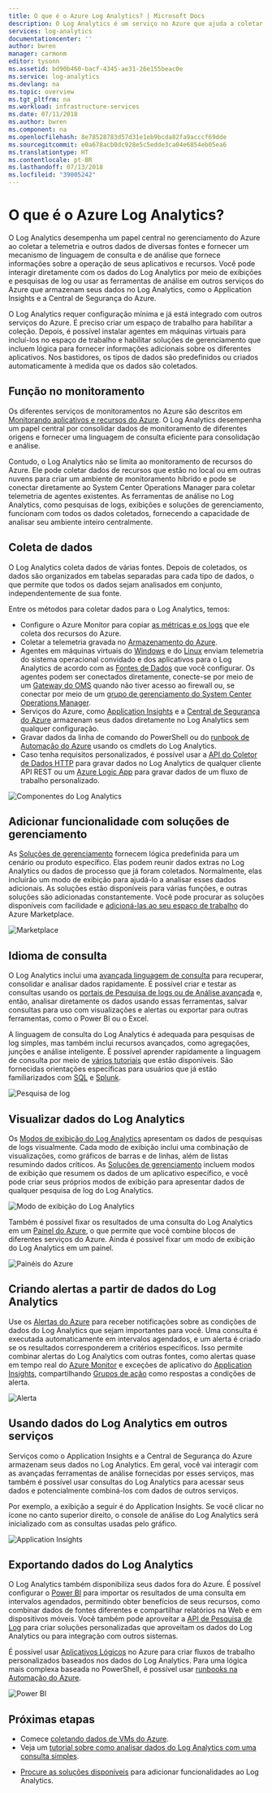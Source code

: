 ```yaml
---
title: O que é o Azure Log Analytics? | Microsoft Docs
description: O Log Analytics é um serviço no Azure que ajuda a coletar e analisar operacionais dados gerados pelos recursos nos seus ambientes local e de nuvem.  Este artigo fornece uma visão geral dos diferentes componentes do Log Analytics e links para conteúdo detalhado.
services: log-analytics
documentationcenter: ''
author: bwren
manager: carmonm
editor: tysonn
ms.assetid: bd90b460-bacf-4345-ae31-26e155beac0e
ms.service: log-analytics
ms.devlang: na
ms.topic: overview
ms.tgt_pltfrm: na
ms.workload: infrastructure-services
ms.date: 07/11/2018
ms.author: bwren
ms.component: na
ms.openlocfilehash: 8e78528783d57d31e1eb9bcda82fa9acccf69dde
ms.sourcegitcommit: e0a678acb0dc928e5c5edde3ca04e6854eb05ea6
ms.translationtype: HT
ms.contentlocale: pt-BR
ms.lasthandoff: 07/13/2018
ms.locfileid: "39005242"
---
```

# <a name="what-is-azure-log-analytics"></a>O que é o Azure Log Analytics?
O Log Analytics desempenha um papel central no gerenciamento do Azure ao coletar a telemetria e outros dados de diversas fontes e fornecer um mecanismo de linguagem de consulta e de análise que fornece informações sobre a operação de seus aplicativos e recursos.  Você pode interagir diretamente com os dados do Log Analytics por meio de exibições e pesquisas de log ou usar as ferramentas de análise em outros serviços do Azure que armazenam seus dados no Log Analytics, como o Application Insights e a Central de Segurança do Azure.  

O Log Analytics requer configuração mínima e já está integrado com outros serviços do Azure.  É preciso criar um espaço de trabalho para habilitar a coleção.  Depois, é possível instalar agentes em máquinas virtuais para incluí-los no espaço de trabalho e habilitar soluções de gerenciamento que incluem lógica para fornecer informações adicionais sobre os diferentes aplicativos.  Nos bastidores, os tipos de dados são predefinidos ou criados automaticamente à medida que os dados são coletados.


## <a name="role-in-monitoring"></a>Função no monitoramento

Os diferentes serviços de monitoramentos no Azure são descritos em [Monitorando aplicativos e recursos do Azure](../monitoring-and-diagnostics/monitoring-overview.md).  O Log Analytics desempenha um papel central por consolidar dados de monitoramento de diferentes origens e fornecer uma linguagem de consulta eficiente para consolidação e análise.  

Contudo, o Log Analytics não se limita ao monitoramento de recursos do Azure.  Ele pode coletar dados de recursos que estão no local ou em outras nuvens para criar um ambiente de monitoramento híbrido e pode se conectar diretamente ao System Center Operations Manager para coletar telemetria de agentes existentes.  As ferramentas de análise no Log Analytics, como pesquisas de logs, exibições e soluções de gerenciamento, funcionam com todos os dados coletados, fornecendo a capacidade de analisar seu ambiente inteiro centralmente.



## <a name="data-collection"></a>Coleta de dados
O Log Analytics coleta dados de várias fontes.  Depois de coletados, os dados são organizados em tabelas separadas para cada tipo de dados, o que permite que todos os dados sejam analisados em conjunto, independentemente de sua fonte.

Entre os métodos para coletar dados para o Log Analytics, temos:

- Configure o Azure Monitor para copiar [as métricas e os logs](../monitoring/monitoring-data-collection.md#types-of-monitoring-data) que ele coleta dos recursos do Azure.
- Coletar a telemetria gravada no [Armazenamento do Azure](log-analytics-azure-storage-iis-table.md).
- Agentes em máquinas virtuais do [Windows](log-analytics-windows-agent.md) e do [Linux](log-analytics-linux-agents.md) enviam telemetria do sistema operacional convidado e dos aplicativos para o Log Analytics de acordo com as [Fontes de Dados](log-analytics-data-sources.md) que você configurar. Os agentes podem ser conectados diretamente, conecte-se por meio de um [Gateway do OMS](log-analytics-oms-gateway.md) quando não tiver acesso ao firewall ou, se conectar por meio de um [grupo de gerenciamento do System Center Operations Manager](log-analytics-om-agents.md).
- Serviços do Azure, como [Application Insights](https://docs.microsoft.com/azure/application-insights/) e a [Central de Segurança do Azure](https://docs.microsoft.com/azure/security-center/) armazenam seus dados diretamente no Log Analytics sem qualquer configuração.
- Gravar dados da linha de comando do PowerShell ou do [runbook de Automação do Azure](../automation/automation-runbook-types.md) usando os cmdlets do Log Analytics.
- Caso tenha requisitos personalizados, é possível usar a [API do Coletor de Dados HTTP](log-analytics-data-collector-api.md) para gravar dados no Log Analytics de qualquer cliente API REST ou um [Azure Logic App](https://docs.microsoft.com/azure/logic-apps/) para gravar dados de um fluxo de trabalho personalizado.


![Componentes do Log Analytics](media/log-analytics-overview/collecting-data.png)

## <a name="add-functionality-with-management-solutions"></a>Adicionar funcionalidade com soluções de gerenciamento
As [Soluções de gerenciamento](log-analytics-add-solutions.md) fornecem lógica predefinida para um cenário ou produto específico.  Elas podem reunir dados extras no Log Analytics ou dados de processo que já foram coletados.  Normalmente, elas incluirão um modo de exibição para ajudá-lo a analisar esses dados adicionais.  As soluções estão disponíveis para várias funções, e outras soluções são adicionadas constantemente.  Você pode procurar as soluções disponíveis com facilidade e [adicioná-las ao seu espaço de trabalho](log-analytics-add-solutions.md) do Azure Marketplace.  

![Marketplace](media/log-analytics-overview/solutions.png)


## <a name="query-language"></a>Idioma de consulta

O Log Analytics inclui uma [avançada linguagem de consulta](http://docs.loganalytics.io) para recuperar, consolidar e analisar dados rapidamente.  É possível criar e testar as consultas usando os [portais de Pesquisa de logs ou de Análise avançada](log-analytics-log-search-portals.md) e, então, analisar diretamente os dados usando essas ferramentas, salvar consultas para uso com visualizações e alertas ou exportar para outras ferramentas, como o Power BI ou o Excel.

A linguagem de consulta do Log Analytics é adequada para pesquisas de log simples, mas também inclui recursos avançados, como agregações, junções e análise inteligente. É possível aprender rapidamente a linguagem de consulta por meio de [vários tutoriais](https://docs.loganalytics.io/docs/Learn/Tutorials) que estão disponíveis.  São fornecidas orientações específicas para usuários que já estão familiarizados com [SQL](https://docs.loganalytics.io/docs/Learn/References/SQL-to-Azure-Log-Analytics) e [Splunk](https://docs.loganalytics.io/docs/Learn/References/Splunk-to-Azure-Log-Analytics).

![Pesquisa de log](media/log-analytics-overview/analytics-query.png)


## <a name="visualize-log-analytics-data"></a>Visualizar dados do Log Analytics

Os [Modos de exibição do Log Analytics](log-analytics-view-designer.md) apresentam os dados de pesquisas de logs visualmente.  Cada modo de exibição inclui uma combinação de visualizações, como gráficos de barras e de linhas, além de listas resumindo dados críticos.  As [Soluções de gerenciamento](#add-functionality-with-management-solutions) incluem modos de exibição que resumem os dados de um aplicativo específico, e você pode criar seus próprios modos de exibição para apresentar dados de qualquer pesquisa de log do Log Analytics.

![Modo de exibição do Log Analytics](media/log-analytics-overview/view.png)

Também é possível fixar os resultados de uma consulta do Log Analytics em um [Painel do Azure](../azure-portal/azure-portal-dashboards.md), o que permite que você combine blocos de diferentes serviços do Azure.  Ainda é possível fixar um modo de exibição do Log Analytics em um painel.

![Painéis do Azure](media/log-analytics-overview/dashboard.png)

## <a name="creating-alerts-from-log-analytics-data"></a>Criando alertas a partir de dados do Log Analytics

Use os [Alertas do Azure](../monitoring-and-diagnostics/monitoring-overview-unified-alerts.md) para receber notificações sobre as condições de dados do Log Analytics que sejam importantes para você.  Uma consulta é executada automaticamente em intervalos agendados, e um alerta é criado se os resultados corresponderem a critérios específicos.  Isso permite combinar alertas do Log Analytics com outras fontes, como alertas quase em tempo real do [Azure Monitor](../monitoring-and-diagnostics/monitoring-near-real-time-metric-alerts.md) e exceções de aplicativo do [Application Insights](../application-insights/app-insights-alerts.md), compartilhando [Grupos de ação](../monitoring-and-diagnostics/monitoring-action-groups.md) como respostas a condições de alerta.

![Alerta](media/log-analytics-overview/alerts.png)


## <a name="using-log-analytics-data-in-other-services"></a>Usando dados do Log Analytics em outros serviços
Serviços como o Application Insights e a Central de Segurança do Azure armazenam seus dados no Log Analytics.  Em geral, você vai interagir com as avançadas ferramentas de análise fornecidas por esses serviços, mas também é possível usar consultas do Log Analytics para acessar seus dados e potencialmente combiná-los com dados de outros serviços.  

Por exemplo, a exibição a seguir é do Application Insights.  Se você clicar no ícone no canto superior direito, o console de análise do Log Analytics será inicializado com as consultas usadas pelo gráfico.

![Application Insights](media/log-analytics-overview/application-insights.png)


## <a name="exporting-log-analytics-data"></a>Exportando dados do Log Analytics

O Log Analytics também disponibiliza seus dados fora do Azure.  É possível configurar o [Power BI](log-analytics-powerbi.md) para importar os resultados de uma consulta em intervalos agendados, permitindo obter benefícios de seus recursos, como combinar dados de fontes diferentes e compartilhar relatórios na Web e em dispositivos móveis.  Você também pode aproveitar a [API de Pesquisa de Log](log-analytics-log-search-api.md) para criar soluções personalizadas que aproveitam os dados do Log Analytics ou para integração com outros sistemas.

É possível usar [Aplicativos Lógicos](../logic-apps/logic-apps-overview.md) no Azure para criar fluxos de trabalho personalizados baseados nos dados do Log Analytics.  Para uma lógica mais complexa baseada no PowerShell, é possível usar [runbooks na Automação do Azure](../automation/automation-runbook-types.md).

![Power BI](media/log-analytics-overview/export.png)



## <a name="next-steps"></a>Próximas etapas
- Comece [coletando dados de VMs do Azure](log-analytics-quick-collect-azurevm.md).
- Veja um [tutorial sobre como analisar dados do Log Analytics com uma consulta simples](log-analytics-tutorial-viewdata.md).
* [Procure as soluções disponíveis](log-analytics-add-solutions.md) para adicionar funcionalidades ao Log Analytics.

